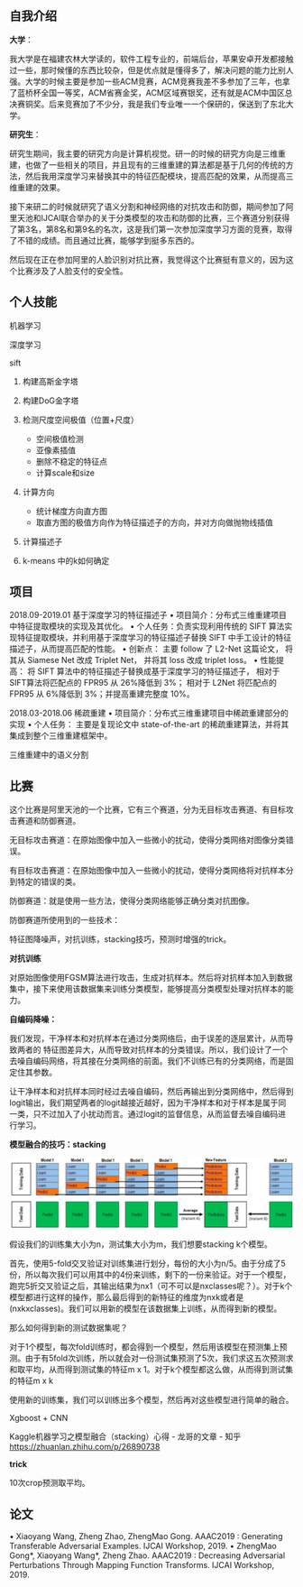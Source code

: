 

## 自我介绍



**大学**：

我大学是在福建农林大学读的，软件工程专业的，前端后台，苹果安卓开发都接触过一些，那时候懂的东西比较杂，但是优点就是懂得多了，解决问题的能力比别人强。大学的时候主要是参加一些ACM竞赛，ACM竞赛我差不多参加了三年，也拿了蓝桥杯全国一等奖，ACM省赛金奖，ACM区域赛银奖，还有就是ACM中国区总决赛铜奖。后来竞赛加了不少分，我是我们专业唯一一个保研的，保送到了东北大学。

**研究生**：

研究生期间，我主要的研究方向是计算机视觉。研一的时候的研究方向是三维重建，也做了一些相关的项目，并且现有的三维重建的算法都是基于几何的传统的方法，然后我用深度学习来替换其中的特征匹配模块，提高匹配的效果，从而提高三维重建的效果。

接下来研二的时候就研究了语义分割和神经网络的对抗攻击和防御，期间参加了阿里天池和IJCAI联合举办的关于分类模型的攻击和防御的比赛，三个赛道分别获得了第3名，第8名和第9名的名次，这是我们第一次参加深度学习方面的竞赛，取得了不错的成绩。而且通过比赛，能够学到挺多东西的。



然后现在正在参加阿里的人脸识别对抗比赛，我觉得这个比赛挺有意义的，因为这个比赛涉及了人脸支付的安全性。



## 个人技能

机器学习

深度学习

sift



1. 构建高斯金字塔
2. 构建DoG金字塔
3. 检测尺度空间极值（位置+尺度）
   * 空间极值检测
   * 亚像素插值
   * 删除不稳定的特征点
   * 计算scale和size
4. 计算方向
   * 统计梯度方向直方图
   * 取直方图的极值方向作为特征描述子的方向，并对方向做抛物线插值
5. 计算描述子





1. k-means 中的k如何确定



## 项目

2018.09-2019.01 基于深度学习的特征描述子
• 项目简介：分布式三维重建项目中特征提取模块的实现及其优化。
• 个人任务：负责实现利用传统的 SIFT 算法实现特征提取模块，并利用基于深度学习的特征描述子替换 SIFT 中手工设计的特征描述子，从而提高匹配的性能。
• 创新点： 主要 follow 了 L2-Net 这篇论文， 将其从 Siamese Net 改成 Triplet Net， 并将其 loss 改成 triplet loss。
• 性能提高： 将 SIFT 算法中的特征描述子替换成基于深度学习的特征描述子， 相对于 SIFT算法将匹配点的 FPR95 从 26%降低到 3%； 相对于 L2Net 将匹配点的 FPR95 从 6%降低到 3%；并提高重建完整度 10%。



2018.03-2018.06 稀疏重建
• 项目简介：分布式三维重建项目中稀疏重建部分的实现
• 个人任务： 主要是复现论文中 state-of-the-art 的稀疏重建算法，并将其集成到整个三维重建框架中。



三维重建中的语义分割

## 比赛

这个比赛是阿里天池的一个比赛，它有三个赛道，分为无目标攻击赛道、有目标攻击赛道和防御赛道。

无目标攻击赛道：在原始图像中加入一些微小的扰动，使得分类网络对图像分类错误。

有目标攻击赛道：在原始图像中加入一些微小的扰动，使得分类网络将对抗样本分到特定的错误的类。

防御赛道：就是使用一些方法，使得分类网络能够正确分类对抗图像。



防御赛道所使用到的一些技术：

特征图降噪声，对抗训练，stacking技巧，预测时增强的trick。



**对抗训练**

对原始图像使用FGSM算法进行攻击，生成对抗样本。然后将对抗样本加入到数据集中，接下来使用该数据集来训练分类模型，能够提高分类模型处理对抗样本的能力。



**自编码降噪：**

我们发现，干净样本和对抗样本在通过分类网络后，由于误差的逐层累计，从而导致两者的 特征图差异大，从而导致对抗样本的分类错误。所以，我们设计了一个去噪自编码网络，将其接在分类网络的前面。我们不训练已有的分类网络，而是固定住其参数。

让干净样本和对抗样本同时经过去噪自编码，然后再输出到分类网络中，然后得到logit输出，我们期望两者的logit越接近越好，因为干净样本和对于样本是属于同一类，只不过加入了小扰动而言。通过logit的监督信息，从而监督去噪自编码进行学习。



**模型融合的技巧：stacking**

![image-20190824100005672](assets/个人面试.assert/image-20190824100005672.png)





假设我们的训练集大小为n，测试集大小为m，我们想要stacking k个模型。

首先，使用5-fold交叉验证对训练集进行划分，每份的大小为n/5。由于分成了5份，所以每次我们可以用其中的4份来训练，剩下的一份来验证。对于一个模型，跑完5折交叉验证之后，其输出结果为nx1（可不可以是nxclasses呢？）。对于k个模型都进行这样的操作，那么最后得到的新特征的维度为nxk或者是(nxkxclasses)。我们可以用新的模型在该数据集上训练，从而得到新的模型。

那么如何得到新的测试数据集呢？

对于1个模型，每次fold训练时，都会得到一个模型，然后用该模型在预测集上预测。由于有5fold次训练，所以就会对一份测试集预测了5次，我们求这五次预测求和取平均，从而得到测试集的特征m x 1。对于k个模型都这么做，从而得到测试集的特征m x k



使用新的训练集，我们可以训练出多个模型，然后再对这些模型进行简单的融合。

Xgboost + CNN



Kaggle机器学习之模型融合（stacking）心得 - 龙哥的文章 - 知乎
https://zhuanlan.zhihu.com/p/26890738



**trick**

10次crop预测取平均。

## 论文

• Xiaoyang Wang, Zheng Zhao, ZhengMao Gong. AAAC2019 : Generating Transferable Adversarial Examples. IJCAI Workshop, 2019.
• ZhengMao Gong*, Xiaoyang Wang*, Zheng Zhao. AAAC2019 : Decreasing Adversarial Perturbations Through Mapping Function Transforms. IJCAI Workshop, 2019.